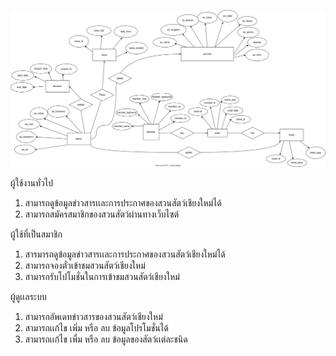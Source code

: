 ![Diagram](README_src/ER.drawio.svg)

ผู้ใช้งานทั่วไป
  1. สามารถดูข้อมูลข่าวสารเเละการประกาศของสวนสัตว์เชียงใหม่ได้ 
  2. สามารถสมัครสมาชิกของสวนสัตว์ผ่านทางเว็บไซต์ 

ผู้ใช้ที่เป็นสมาชิก 
  1. สารมารถดูข้อมูลข่าวสารเเละการประกาศของสวนสัตว์เชียงใหม่ได้ 
  2. สามารถจองตั๋วเข้าชมสวนสัตว์เชียงใหม่ 
  3. สามารถรับโปโมชั่นในการเข้าชมสวนสัตว์เชียงใหม่ 

ผู้ดูเเลระบบ 
  1. สามารถอัพเดทข่าวสารของสวนสัตว์เชียงใหม่ 
  2. สามารถเเก้ไข เพิ่ม หรือ ลบ ข้อมูลโปรโมชั่นได้ 
  3. สามารถเเก้ไข เพื่ม หรือ ลบ  ข้อมูลของสัตว์เเต่ละชนิด
   
